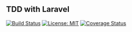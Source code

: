 ## TDD with Laravel

[![Build Status](https://travis-ci.com/jonathanmusila/laravel-tdd.svg?branch=master)](https://travis-ci.com/jonathanmusila/laravel-tdd) [![License: MIT](https://img.shields.io/badge/License-MIT-yellow.svg)](https://opensource.org/licenses/MIT) [![Coverage Status](https://coveralls.io/repos/github/jonathanmusila/laravel-tdd/badge.svg?branch=master)](https://coveralls.io/github/jonathanmusila/laravel-tdd?branch=master)